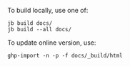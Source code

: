 To build locally, use one of:
```
jb build docs/  
jb build --all docs/
```

To update online version, use:
```
ghp-import -n -p -f docs/_build/html
```
